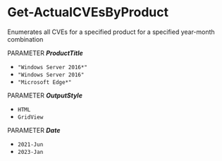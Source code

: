 # Get-ActualCVEsByProduct 
Enumerates all CVEs for a specified product for a specified year-month combination

PARAMETER ***ProductTitle***<br />
* `"Windows Server 2016*"` <br />
* `"Windows Server 2016"` <br />
* `"Microsoft Edge*"`<br />

PARAMETER ***OutputStyle***<br />
* `HTML`
* `GridView`

PARAMETER ***Date***<br />
* `2021-Jun`
* `2023-Jan`
